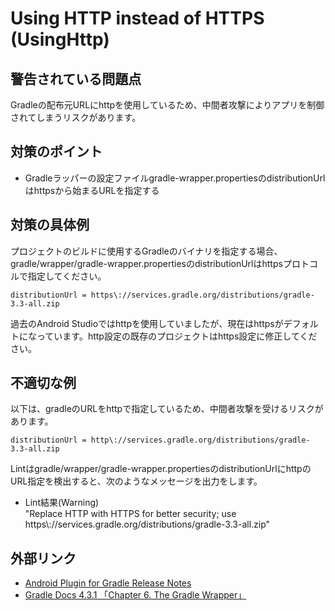 # Using HTTP instead of HTTPS (UsingHttp)

## 警告されている問題点

Gradleの配布元URLにhttpを使用しているため、中間者攻撃によりアプリを制御されてしまうリスクがあります。

## 対策のポイント

- Gradleラッパーの設定ファイルgradle-wrapper.propertiesのdistributionUrlはhttpsから始まるURLを指定する

## 対策の具体例

プロジェクトのビルドに使用するGradleのバイナリを指定する場合、gradle/wrapper/gradle-wrapper.propertiesのdistributionUrlはhttpsプロトコルで指定してください。

    distributionUrl = https\://services.gradle.org/distributions/gradle-3.3-all.zip

過去のAndroid Studioではhttpを使用していましたが、現在はhttpsがデフォルトになっています。http設定の既存のプロジェクトはhttps設定に修正してください。

## 不適切な例

以下は、gradleのURLをhttpで指定しているため、中間者攻撃を受けるリスクがあります。

    distributionUrl = http\://services.gradle.org/distributions/gradle-3.3-all.zip

Lintはgradle/wrapper/gradle-wrapper.propertiesのdistributionUrlにhttpのURL指定を検出すると、次のようなメッセージを出力をします。

-   Lint結果(Warning)  
    "Replace HTTP with HTTPS for better security; use https\\://services.gradle.org/distributions/gradle-3.3-all.zip"

## 外部リンク

-   [Android Plugin for Gradle Release Notes][1]
-   [Gradle Docs 4.3.1 「Chapter 6. The Gradle Wrapper」][2]


[1]: https://developer.android.com/studio/releases/gradle-plugin.html?hl=ja\#updating-gradle
[2]: https://docs.gradle.org/4.3.1/userguide/gradle\_wrapper.html